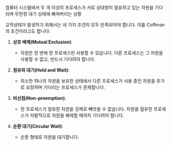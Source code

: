 컴퓨터 시스템에서 두 개 이상의 프로세스가 서로 상대방이 점유하고 있는 자원을 기다리며 무한정 대기 상태에 빠져버리는 상황

교착상태가 발생하기 위해서는 네 가지 조건이 모두 만족되어야 합니다. 이를 Coffman의 조건이라고도 합니다:

1. **상호 배제(Mutual Exclusion)**:
    
    - 자원은 한 번에 한 프로세스만 사용할 수 있습니다. 다른 프로세스는 그 자원을 사용할 수 없고, 반드시 기다려야 합니다.
2. **점유와 대기(Hold and Wait)**:
    
    - 최소한 하나의 자원을 보유한 상태에서 다른 프로세스가 사용 중인 자원을 추가로 요청하며 기다리는 프로세스가 존재합니다.
3. **비선점(Non-preemption)**:
    
    - 한 프로세스가 점유한 자원을 강제로 빼앗을 수 없습니다. 자원을 점유한 프로세스가 자발적으로 자원을 해제할 때까지 기다려야 합니다.
4. **순환 대기(Circular Wait)**:
    
    - 순환 형태로 자원을 대기합니다. 

